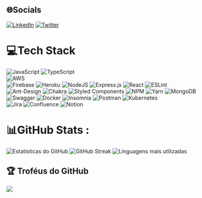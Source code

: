 



## 🌐Socials
 [![LinkedIn](https://img.shields.io/badge/LinkedIn-%230077B5.svg?logo=linkedin&logoColor=white)](https://linkedin.com/in/samuelcarloscpr/) [![Twitter](https://img.shields.io/badge/Twitter-%231DA1F2.svg?logo=Twitter&logoColor=white)](https://twitter.com/samuelc31583376) 


<!-- <a href="https://app.daily.dev/vitordelfino">
    <img src="https://github.com/vitordelfino/vitordelfino/blob/master/devcard.svg" width="400" alt="Vitor Silva Delfino's Dev Card"/>
  </a>
 -->

# 💻Tech Stack
![JavaScript](https://img.shields.io/badge/javascript-%23323330.svg?style=flat&logo=javascript&logoColor=%23F7DF1E) 
![TypeScript](https://img.shields.io/badge/typescript-%23007ACC.svg?style=flat&logo=typescript&logoColor=white)  
![AWS](https://img.shields.io/badge/AWS-%23FF9900.svg?style=flat&logo=amazon-aws&logoColor=white)  
![Firebase](https://img.shields.io/badge/firebase-%23039BE5.svg?style=flat&logo=firebase) 
![Heroku](https://img.shields.io/badge/heroku-%23430098.svg?style=flat&logo=heroku&logoColor=white) 
![NodeJS](https://img.shields.io/badge/node.js-6DA55F?style=flat&logo=node.js&logoColor=white) 
![Express.js](https://img.shields.io/badge/express.js-%23404d59.svg?style=flat&logo=express&logoColor=%2361DAFB) 
![React](https://img.shields.io/badge/react-%2320232a.svg?style=flat&logo=react&logoColor=%2361DAFB)
![ESLint](https://img.shields.io/badge/ESLint-4B3263?style=flat&logo=eslint&logoColor=white)
![Ant-Design](https://img.shields.io/badge/-AntDesign-%230170FE?style=flat&logo=ant-design&logoColor=white)
![Chakra](https://img.shields.io/badge/chakra-%234ED1C5.svg?style=flat&logo=chakraui&logoColor=white) 
![Styled Components](https://img.shields.io/badge/styled--components-DB7093?style=flat&logo=styled-components&logoColor=white) 
![NPM](https://img.shields.io/badge/NPM-%23000000.svg?style=flat&logo=npm&logoColor=white) 
![Yarn](https://img.shields.io/badge/yarn-%232C8EBB.svg?style=flat&logo=yarn&logoColor=white) 
![MongoDB](https://img.shields.io/badge/MongoDB-%234ea94b.svg?style=flat&logo=mongodb&logoColor=white) 
![Swagger](https://img.shields.io/badge/-Swagger-%23Clojure?style=flat&logo=swagger&logoColor=white) 
![Docker](https://img.shields.io/badge/docker-%230db7ed.svg?style=flat&logo=docker&logoColor=white)
![Insomnia](https://img.shields.io/badge/Insomnia-black?style=flat&logo=insomnia&logoColor=5849BE) 
![Postman](https://img.shields.io/badge/Postman-FF6C37?style=flat&logo=postman&logoColor=white) 
![Kubernetes](https://img.shields.io/badge/kubernetes-%23326ce5.svg?style=flat&logo=kubernetes&logoColor=white)  
![Jira](https://img.shields.io/badge/jira-%230A0FFF.svg?style=flat&logo=jira&logoColor=white) 
![Confluence](https://img.shields.io/badge/confluence-%23172BF4.svg?style=flat&logo=confluence&logoColor=white) 
![Notion](https://img.shields.io/badge/Notion-%23000000.svg?style=flat&logo=notion&logoColor=white)

# 📊GitHub Stats :
![Estatísticas do GitHub](https://github-readme-stats.vercel.app/api?username=samuelcpr&theme=blueberry&hide_border=true&include_all_commits=false&count_private=true)
![GitHub Streak](https://github-readme-streak-stats.herokuapp.com/?user=samuelcpr&theme=blueberry&hide_border=true)
![Linguagens mais utilizadas](https://github-readme-stats.vercel.app/api/top-langs/?username=samuelcpr&theme=blueberry&hide_border=true&include_all_commits=false&count_private=true&layout=compact)

## 🏆 Troféus do GitHub
![](https://github-profile-trophy.vercel.app/?username=samuelcpr&theme=blueberry&no-frame=true&no-bg=false&margin-w=4)






